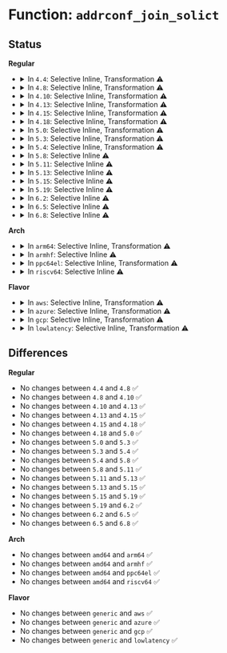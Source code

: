 # Function: <code>addrconf_join_solict</code>

## Status
<b>Regular</b>
<ul>
<li>
<details>
<summary>In <code>4.4</code>: Selective Inline, Transformation ⚠️</summary>

```c
void addrconf_join_solict(struct net_device *dev, const struct in6_addr *addr);
```

**Collision:** Unique Global

**Inline:** Selective

**Transformation:** True

**Instances:**

```
In net/ipv6/addrconf.c (ffffffff817cabf0)
Location: net/ipv6/addrconf.c:1905
Inline: True
Inline callers:
  - net/ipv6/addrconf.c:addrconf_dad_work
Direct callers:
  - net/ipv6/anycast.c:__ipv6_dev_ac_inc
  - net/ipv6/addrconf.c:addrconf_dad_work
```
**Symbols:**

```
ffffffff817cabf0-ffffffff817cac49: addrconf_join_solict.part.47 (STB_LOCAL)
ffffffff817d0850-ffffffff817d086a: addrconf_join_solict (STB_GLOBAL)
```
</details>
</li>
<li>
<details>
<summary>In <code>4.8</code>: Selective Inline, Transformation ⚠️</summary>

```c
void addrconf_join_solict(struct net_device *dev, const struct in6_addr *addr);
```

**Collision:** Unique Global

**Inline:** Selective

**Transformation:** True

**Instances:**

```
In net/ipv6/addrconf.c (ffffffff8183d278)
Location: net/ipv6/addrconf.c:1956
Inline: True
Inline callers:
  - net/ipv6/addrconf.c:addrconf_dad_work
Direct callers:
  - net/ipv6/anycast.c:__ipv6_dev_ac_inc
  - net/ipv6/addrconf.c:addrconf_dad_work
```
**Symbols:**

```
ffffffff81837be0-ffffffff81837c39: addrconf_join_solict.part.50 (STB_LOCAL)
ffffffff8183e190-ffffffff8183e1aa: addrconf_join_solict (STB_GLOBAL)
```
</details>
</li>
<li>
<details>
<summary>In <code>4.10</code>: Selective Inline, Transformation ⚠️</summary>

```c
void addrconf_join_solict(struct net_device *dev, const struct in6_addr *addr);
```

**Collision:** Unique Global

**Inline:** Selective

**Transformation:** True

**Instances:**

```
In net/ipv6/addrconf.c (ffffffff8186ee78)
Location: net/ipv6/addrconf.c:2004
Inline: True
Inline callers:
  - net/ipv6/addrconf.c:addrconf_dad_work
Direct callers:
  - net/ipv6/anycast.c:__ipv6_dev_ac_inc
  - net/ipv6/addrconf.c:addrconf_dad_work
```
**Symbols:**

```
ffffffff81869ba0-ffffffff81869bf9: addrconf_join_solict.part.51 (STB_LOCAL)
ffffffff8186fda0-ffffffff8186fdba: addrconf_join_solict (STB_GLOBAL)
```
</details>
</li>
<li>
<details>
<summary>In <code>4.13</code>: Selective Inline, Transformation ⚠️</summary>

```c
void addrconf_join_solict(struct net_device *dev, const struct in6_addr *addr);
```

**Collision:** Unique Global

**Inline:** Selective

**Transformation:** True

**Instances:**

```
In net/ipv6/addrconf.c (ffffffff81893c82)
Location: net/ipv6/addrconf.c:2046
Inline: True
Inline callers:
  - net/ipv6/addrconf.c:addrconf_dad_work
Direct callers:
  - net/ipv6/anycast.c:__ipv6_dev_ac_inc
  - net/ipv6/addrconf.c:addrconf_dad_work
```
**Symbols:**

```
ffffffff8188e050-ffffffff8188e0bb: addrconf_join_solict.part.50 (STB_LOCAL)
ffffffff81894b00-ffffffff81894b1b: addrconf_join_solict (STB_GLOBAL)
```
</details>
</li>
<li>
<details>
<summary>In <code>4.15</code>: Selective Inline, Transformation ⚠️</summary>

```c
void addrconf_join_solict(struct net_device *dev, const struct in6_addr *addr);
```

**Collision:** Unique Global

**Inline:** Selective

**Transformation:** True

**Instances:**

```
In net/ipv6/addrconf.c (ffffffff81915021)
Location: net/ipv6/addrconf.c:2070
Inline: True
Inline callers:
  - net/ipv6/addrconf.c:addrconf_dad_work
Direct callers:
  - net/ipv6/anycast.c:__ipv6_dev_ac_inc
  - net/ipv6/addrconf.c:addrconf_dad_work
```
**Symbols:**

```
ffffffff8190f0e0-ffffffff8190f14b: addrconf_join_solict.part.52 (STB_LOCAL)
ffffffff81915fd0-ffffffff81915feb: addrconf_join_solict (STB_GLOBAL)
```
</details>
</li>
<li>
<details>
<summary>In <code>4.18</code>: Selective Inline, Transformation ⚠️</summary>

```c
void addrconf_join_solict(struct net_device *dev, const struct in6_addr *addr);
```

**Collision:** Unique Global

**Inline:** Selective

**Transformation:** True

**Instances:**

```
In net/ipv6/addrconf.c (ffffffff8196c617)
Location: net/ipv6/addrconf.c:2092
Inline: True
Inline callers:
  - net/ipv6/addrconf.c:addrconf_dad_work
Direct callers:
  - net/ipv6/anycast.c:__ipv6_dev_ac_inc
  - net/ipv6/addrconf.c:addrconf_dad_work
```
**Symbols:**

```
ffffffff81966200-ffffffff81966259: addrconf_join_solict.part.64 (STB_LOCAL)
ffffffff8196d6d0-ffffffff8196d6ea: addrconf_join_solict (STB_GLOBAL)
```
</details>
</li>
<li>
<details>
<summary>In <code>5.0</code>: Selective Inline, Transformation ⚠️</summary>

```c
void addrconf_join_solict(struct net_device *dev, const struct in6_addr *addr);
```

**Collision:** Unique Global

**Inline:** Selective

**Transformation:** True

**Instances:**

```
In net/ipv6/addrconf.c (ffffffff819a20b7)
Location: net/ipv6/addrconf.c:2108
Inline: True
Inline callers:
  - net/ipv6/addrconf.c:addrconf_dad_work
Direct callers:
  - net/ipv6/anycast.c:__ipv6_dev_ac_inc
  - net/ipv6/addrconf.c:addrconf_dad_work
```
**Symbols:**

```
ffffffff8199b670-ffffffff8199b6c9: addrconf_join_solict.part.65 (STB_LOCAL)
ffffffff819a3230-ffffffff819a324a: addrconf_join_solict (STB_GLOBAL)
```
</details>
</li>
<li>
<details>
<summary>In <code>5.3</code>: Selective Inline, Transformation ⚠️</summary>

```c
void addrconf_join_solict(struct net_device *dev, const struct in6_addr *addr);
```

**Collision:** Unique Global

**Inline:** Selective

**Transformation:** True

**Instances:**

```
In net/ipv6/addrconf.c (ffffffff81a0e657)
Location: net/ipv6/addrconf.c:2141
Inline: True
Inline callers:
  - net/ipv6/addrconf.c:addrconf_dad_work
Direct callers:
  - net/ipv6/anycast.c:__ipv6_dev_ac_inc
  - net/ipv6/addrconf.c:addrconf_dad_work
```
**Symbols:**

```
ffffffff81a075a0-ffffffff81a075f9: addrconf_join_solict.part.0 (STB_LOCAL)
ffffffff81a0f520-ffffffff81a0f53a: addrconf_join_solict (STB_GLOBAL)
```
</details>
</li>
<li>
<details>
<summary>In <code>5.4</code>: Selective Inline, Transformation ⚠️</summary>

```c
void addrconf_join_solict(struct net_device *dev, const struct in6_addr *addr);
```

**Collision:** Unique Global

**Inline:** Selective

**Transformation:** True

**Instances:**

```
In net/ipv6/addrconf.c (ffffffff81a45397)
Location: net/ipv6/addrconf.c:2143
Inline: True
Inline callers:
  - net/ipv6/addrconf.c:addrconf_dad_work
Direct callers:
  - net/ipv6/anycast.c:__ipv6_dev_ac_inc
  - net/ipv6/addrconf.c:addrconf_dad_work
```
**Symbols:**

```
ffffffff81a3e110-ffffffff81a3e169: addrconf_join_solict.part.0 (STB_LOCAL)
ffffffff81a46260-ffffffff81a4627a: addrconf_join_solict (STB_GLOBAL)
```
</details>
</li>
<li>
<details>
<summary>In <code>5.8</code>: Selective Inline ⚠️</summary>

```c
void addrconf_join_solict(struct net_device *dev, const struct in6_addr *addr);
```

**Collision:** Unique Global

**Inline:** Selective

**Transformation:** False

**Instances:**

```
In net/ipv6/addrconf.c (ffffffff81b3bfb6)
Location: net/ipv6/addrconf.c:2134
Inline: True
Inline callers:
  - net/ipv6/addrconf.c:addrconf_dad_begin
  - net/ipv6/addrconf.c:addrconf_dad_begin
Direct callers:
  - net/ipv6/anycast.c:__ipv6_dev_ac_inc
```
**Symbols:**

```
ffffffff81b3d250-ffffffff81b3d2ab: addrconf_join_solict (STB_GLOBAL)
```
</details>
</li>
<li>
<details>
<summary>In <code>5.11</code>: Selective Inline ⚠️</summary>

```c
void addrconf_join_solict(struct net_device *dev, const struct in6_addr *addr);
```

**Collision:** Unique Global

**Inline:** Selective

**Transformation:** False

**Instances:**

```
In net/ipv6/addrconf.c (ffffffff81b4acc2)
Location: net/ipv6/addrconf.c:2160
Inline: True
Inline callers:
  - net/ipv6/addrconf.c:addrconf_dad_begin
  - net/ipv6/addrconf.c:addrconf_dad_begin
Direct callers:
  - net/ipv6/anycast.c:__ipv6_dev_ac_inc
```
**Symbols:**

```
ffffffff81b4beb0-ffffffff81b4bf0b: addrconf_join_solict (STB_GLOBAL)
```
</details>
</li>
<li>
<details>
<summary>In <code>5.13</code>: Selective Inline ⚠️</summary>

```c
void addrconf_join_solict(struct net_device *dev, const struct in6_addr *addr);
```

**Collision:** Unique Global

**Inline:** Selective

**Transformation:** False

**Instances:**

```
In net/ipv6/addrconf.c (ffffffff81b38847)
Location: net/ipv6/addrconf.c:2162
Inline: True
Inline callers:
  - net/ipv6/addrconf.c:addrconf_dad_begin
  - net/ipv6/addrconf.c:addrconf_dad_begin
Direct callers:
  - net/ipv6/anycast.c:__ipv6_dev_ac_inc
```
**Symbols:**

```
ffffffff81b39a80-ffffffff81b39ae2: addrconf_join_solict (STB_GLOBAL)
```
</details>
</li>
<li>
<details>
<summary>In <code>5.15</code>: Selective Inline ⚠️</summary>

```c
void addrconf_join_solict(struct net_device *dev, const struct in6_addr *addr);
```

**Collision:** Unique Global

**Inline:** Selective

**Transformation:** False

**Instances:**

```
In net/ipv6/addrconf.c (ffffffff81bfefe7)
Location: net/ipv6/addrconf.c:2169
Inline: True
Inline callers:
  - net/ipv6/addrconf.c:addrconf_dad_begin
  - net/ipv6/addrconf.c:addrconf_dad_begin
Direct callers:
  - net/ipv6/anycast.c:__ipv6_dev_ac_inc
```
**Symbols:**

```
ffffffff81c00230-ffffffff81c00292: addrconf_join_solict (STB_GLOBAL)
```
</details>
</li>
<li>
<details>
<summary>In <code>5.19</code>: Selective Inline ⚠️</summary>

```c
void addrconf_join_solict(struct net_device *dev, const struct in6_addr *addr);
```

**Collision:** Unique Global

**Inline:** Selective

**Transformation:** False

**Instances:**

```
In net/ipv6/addrconf.c (ffffffff81d98ac5)
Location: net/ipv6/addrconf.c:2172
Inline: True
Inline callers:
  - net/ipv6/addrconf.c:addrconf_dad_work
Direct callers:
  - net/ipv6/anycast.c:__ipv6_dev_ac_inc
```
**Symbols:**

```
ffffffff81d99d60-ffffffff81d99dcc: addrconf_join_solict (STB_GLOBAL)
```
</details>
</li>
<li>
<details>
<summary>In <code>6.2</code>: Selective Inline ⚠️</summary>

```c
void addrconf_join_solict(struct net_device *dev, const struct in6_addr *addr);
```

**Collision:** Unique Global

**Inline:** Selective

**Transformation:** False

**Instances:**

```
In net/ipv6/addrconf.c (ffffffff81f67795)
Location: net/ipv6/addrconf.c:2172
Inline: True
Inline callers:
  - net/ipv6/addrconf.c:addrconf_dad_work
Direct callers:
  - net/ipv6/anycast.c:__ipv6_dev_ac_inc
```
**Symbols:**

```
ffffffff81f68b20-ffffffff81f68b8c: addrconf_join_solict (STB_GLOBAL)
```
</details>
</li>
<li>
<details>
<summary>In <code>6.5</code>: Selective Inline ⚠️</summary>

```c
void addrconf_join_solict(struct net_device *dev, const struct in6_addr *addr);
```

**Collision:** Unique Global

**Inline:** Selective

**Transformation:** False

**Instances:**

```
In net/ipv6/addrconf.c (ffffffff81fc78a9)
Location: net/ipv6/addrconf.c:2171
Inline: True
Inline callers:
  - net/ipv6/addrconf.c:addrconf_dad_work
Direct callers:
  - net/ipv6/anycast.c:__ipv6_dev_ac_inc
```
**Symbols:**

```
ffffffff81fc8bf0-ffffffff81fc8c5c: addrconf_join_solict (STB_GLOBAL)
```
</details>
</li>
<li>
<details>
<summary>In <code>6.8</code>: Selective Inline ⚠️</summary>

```c
void addrconf_join_solict(struct net_device *dev, const struct in6_addr *addr);
```

**Collision:** Unique Global

**Inline:** Selective

**Transformation:** False

**Instances:**

```
In net/ipv6/addrconf.c (ffffffff82094fc9)
Location: net/ipv6/addrconf.c:2199
Inline: True
Inline callers:
  - net/ipv6/addrconf.c:addrconf_dad_work
Direct callers:
  - net/ipv6/anycast.c:__ipv6_dev_ac_inc
```
**Symbols:**

```
ffffffff82096370-ffffffff820963dc: addrconf_join_solict (STB_GLOBAL)
```
</details>
</li>
</ul>
<b>Arch</b>
<ul>
<li>
<details>
<summary>In <code>arm64</code>: Selective Inline, Transformation ⚠️</summary>

```c
void addrconf_join_solict(struct net_device *dev, const struct in6_addr *addr);
```

**Collision:** Unique Global

**Inline:** Selective

**Transformation:** True

**Instances:**

```
In net/ipv6/addrconf.c (ffff800010d07a74)
Location: net/ipv6/addrconf.c:2143
Inline: True
Inline callers:
  - net/ipv6/addrconf.c:addrconf_dad_work
Direct callers:
  - net/ipv6/anycast.c:__ipv6_dev_ac_inc
  - net/ipv6/addrconf.c:addrconf_dad_work
```
**Symbols:**

```
ffff800010cff028-ffff800010cff0a0: addrconf_join_solict.part.0 (STB_LOCAL)
ffff800010d08e70-ffff800010d08eb4: addrconf_join_solict (STB_GLOBAL)
```
</details>
</li>
<li>
<details>
<summary>In <code>armhf</code>: Selective Inline ⚠️</summary>

```c
void addrconf_join_solict(struct net_device *dev, const struct in6_addr *addr);
```

**Collision:** Unique Global

**Inline:** Selective

**Transformation:** False

**Instances:**

```
In net/ipv6/addrconf.c (c0e0e430)
Location: net/ipv6/addrconf.c:2143
Inline: True
Inline callers:
  - net/ipv6/addrconf.c:addrconf_dad_work
  - net/ipv6/addrconf.c:addrconf_dad_work
Direct callers:
  - net/ipv6/anycast.c:__ipv6_dev_ac_inc
```
**Symbols:**

```
c0e0f410-c0e0f494: addrconf_join_solict (STB_GLOBAL)
```
</details>
</li>
<li>
<details>
<summary>In <code>ppc64el</code>: Selective Inline, Transformation ⚠️</summary>

```c
void addrconf_join_solict(struct net_device *dev, const struct in6_addr *addr);
```

**Collision:** Unique Global

**Inline:** Selective

**Transformation:** True

**Instances:**

```
In net/ipv6/addrconf.c (c000000000e31e34)
Location: net/ipv6/addrconf.c:2143
Inline: True
Inline callers:
  - net/ipv6/addrconf.c:addrconf_dad_work
Direct callers:
  - net/ipv6/anycast.c:__ipv6_dev_ac_inc
  - net/ipv6/addrconf.c:addrconf_dad_work
```
**Symbols:**

```
c000000000e28590-c000000000e28610: addrconf_join_solict.part.0 (STB_LOCAL)
c000000000e33440-c000000000e33460: addrconf_join_solict (STB_GLOBAL)
```
</details>
</li>
<li>
<details>
<summary>In <code>riscv64</code>: Selective Inline ⚠️</summary>

```c
void addrconf_join_solict(struct net_device *dev, const struct in6_addr *addr);
```

**Collision:** Unique Global

**Inline:** Selective

**Transformation:** False

**Instances:**

```
In net/ipv6/addrconf.c (ffffffe00084fcd8)
Location: net/ipv6/addrconf.c:2143
Inline: True
Inline callers:
  - net/ipv6/addrconf.c:addrconf_dad_work
  - net/ipv6/addrconf.c:addrconf_dad_work
Direct callers:
  - net/ipv6/anycast.c:__ipv6_dev_ac_inc
```
**Symbols:**

```
ffffffe000850bd6-ffffffe000850c30: addrconf_join_solict (STB_GLOBAL)
```
</details>
</li>
</ul>
<b>Flavor</b>
<ul>
<li>
<details>
<summary>In <code>aws</code>: Selective Inline, Transformation ⚠️</summary>

```c
void addrconf_join_solict(struct net_device *dev, const struct in6_addr *addr);
```

**Collision:** Unique Global

**Inline:** Selective

**Transformation:** True

**Instances:**

```
In net/ipv6/addrconf.c (ffffffff819e4a27)
Location: net/ipv6/addrconf.c:2143
Inline: True
Inline callers:
  - net/ipv6/addrconf.c:addrconf_dad_work
Direct callers:
  - net/ipv6/anycast.c:__ipv6_dev_ac_inc
  - net/ipv6/addrconf.c:addrconf_dad_work
```
**Symbols:**

```
ffffffff819dd7a0-ffffffff819dd7f9: addrconf_join_solict.part.0 (STB_LOCAL)
ffffffff819e58f0-ffffffff819e590a: addrconf_join_solict (STB_GLOBAL)
```
</details>
</li>
<li>
<details>
<summary>In <code>azure</code>: Selective Inline, Transformation ⚠️</summary>

```c
void addrconf_join_solict(struct net_device *dev, const struct in6_addr *addr);
```

**Collision:** Unique Global

**Inline:** Selective

**Transformation:** True

**Instances:**

```
In net/ipv6/addrconf.c (ffffffff819a17e7)
Location: net/ipv6/addrconf.c:2143
Inline: True
Inline callers:
  - net/ipv6/addrconf.c:addrconf_dad_work
Direct callers:
  - net/ipv6/anycast.c:__ipv6_dev_ac_inc
  - net/ipv6/addrconf.c:addrconf_dad_work
```
**Symbols:**

```
ffffffff8199a560-ffffffff8199a5b9: addrconf_join_solict.part.0 (STB_LOCAL)
ffffffff819a26b0-ffffffff819a26ca: addrconf_join_solict (STB_GLOBAL)
```
</details>
</li>
<li>
<details>
<summary>In <code>gcp</code>: Selective Inline, Transformation ⚠️</summary>

```c
void addrconf_join_solict(struct net_device *dev, const struct in6_addr *addr);
```

**Collision:** Unique Global

**Inline:** Selective

**Transformation:** True

**Instances:**

```
In net/ipv6/addrconf.c (ffffffff81a4f4a7)
Location: net/ipv6/addrconf.c:2143
Inline: True
Inline callers:
  - net/ipv6/addrconf.c:addrconf_dad_work
Direct callers:
  - net/ipv6/anycast.c:__ipv6_dev_ac_inc
  - net/ipv6/addrconf.c:addrconf_dad_work
```
**Symbols:**

```
ffffffff81a48220-ffffffff81a48279: addrconf_join_solict.part.0 (STB_LOCAL)
ffffffff81a50370-ffffffff81a5038a: addrconf_join_solict (STB_GLOBAL)
```
</details>
</li>
<li>
<details>
<summary>In <code>lowlatency</code>: Selective Inline, Transformation ⚠️</summary>

```c
void addrconf_join_solict(struct net_device *dev, const struct in6_addr *addr);
```

**Collision:** Unique Global

**Inline:** Selective

**Transformation:** True

**Instances:**

```
In net/ipv6/addrconf.c (ffffffff81a5b467)
Location: net/ipv6/addrconf.c:2143
Inline: True
Inline callers:
  - net/ipv6/addrconf.c:addrconf_dad_work
Direct callers:
  - net/ipv6/anycast.c:__ipv6_dev_ac_inc
  - net/ipv6/addrconf.c:addrconf_dad_work
```
**Symbols:**

```
ffffffff81a54150-ffffffff81a541a9: addrconf_join_solict.part.0 (STB_LOCAL)
ffffffff81a5c390-ffffffff81a5c3aa: addrconf_join_solict (STB_GLOBAL)
```
</details>
</li>
</ul>

## Differences
<b>Regular</b>
<ul>
<li>
No changes between <code>4.4</code> and <code>4.8</code> ✅
</li>
<li>
No changes between <code>4.8</code> and <code>4.10</code> ✅
</li>
<li>
No changes between <code>4.10</code> and <code>4.13</code> ✅
</li>
<li>
No changes between <code>4.13</code> and <code>4.15</code> ✅
</li>
<li>
No changes between <code>4.15</code> and <code>4.18</code> ✅
</li>
<li>
No changes between <code>4.18</code> and <code>5.0</code> ✅
</li>
<li>
No changes between <code>5.0</code> and <code>5.3</code> ✅
</li>
<li>
No changes between <code>5.3</code> and <code>5.4</code> ✅
</li>
<li>
No changes between <code>5.4</code> and <code>5.8</code> ✅
</li>
<li>
No changes between <code>5.8</code> and <code>5.11</code> ✅
</li>
<li>
No changes between <code>5.11</code> and <code>5.13</code> ✅
</li>
<li>
No changes between <code>5.13</code> and <code>5.15</code> ✅
</li>
<li>
No changes between <code>5.15</code> and <code>5.19</code> ✅
</li>
<li>
No changes between <code>5.19</code> and <code>6.2</code> ✅
</li>
<li>
No changes between <code>6.2</code> and <code>6.5</code> ✅
</li>
<li>
No changes between <code>6.5</code> and <code>6.8</code> ✅
</li>
</ul>
<b>Arch</b>
<ul>
<li>
No changes between <code>amd64</code> and <code>arm64</code> ✅
</li>
<li>
No changes between <code>amd64</code> and <code>armhf</code> ✅
</li>
<li>
No changes between <code>amd64</code> and <code>ppc64el</code> ✅
</li>
<li>
No changes between <code>amd64</code> and <code>riscv64</code> ✅
</li>
</ul>
<b>Flavor</b>
<ul>
<li>
No changes between <code>generic</code> and <code>aws</code> ✅
</li>
<li>
No changes between <code>generic</code> and <code>azure</code> ✅
</li>
<li>
No changes between <code>generic</code> and <code>gcp</code> ✅
</li>
<li>
No changes between <code>generic</code> and <code>lowlatency</code> ✅
</li>
</ul>
